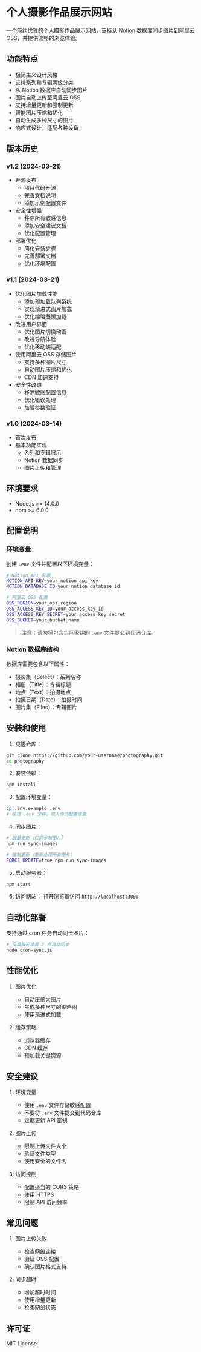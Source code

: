 # 个人摄影作品展示网站

一个简约优雅的个人摄影作品展示网站，支持从 Notion 数据库同步图片到阿里云 OSS，并提供流畅的浏览体验。

## 功能特点

- 极简主义设计风格
- 支持系列和专辑两级分类
- 从 Notion 数据库自动同步图片
- 图片自动上传至阿里云 OSS
- 支持增量更新和强制更新
- 智能图片压缩和优化
- 自动生成多种尺寸的图片
- 响应式设计，适配各种设备

## 版本历史

### v1.2 (2024-03-21)
- 开源发布
  - 项目代码开源
  - 完善文档说明
  - 添加示例配置文件
- 安全性增强
  - 移除所有敏感信息
  - 添加安全建议文档
  - 优化配置管理
- 部署优化
  - 简化安装步骤
  - 完善部署文档
  - 优化环境配置

### v1.1 (2024-03-21)
- 优化图片加载性能
  - 添加预加载队列系统
  - 实现渐进式图片加载
  - 优化缩略图懒加载
- 改进用户界面
  - 优化图片切换动画
  - 改进导航体验
  - 优化移动端适配
- 使用阿里云 OSS 存储图片
  - 支持多种图片尺寸
  - 自动图片压缩和优化
  - CDN 加速支持
- 安全性改进
  - 移除敏感配置信息
  - 优化错误处理
  - 加强参数验证

### v1.0 (2024-03-14)
- 首次发布
- 基本功能实现
  - 系列和专辑展示
  - Notion 数据同步
  - 图片上传和管理

## 环境要求

- Node.js >= 14.0.0
- npm >= 6.0.0

## 配置说明

### 环境变量
创建 `.env` 文件并配置以下环境变量：

```bash
# Notion API 配置
NOTION_API_KEY=your_notion_api_key
NOTION_DATABASE_ID=your_notion_database_id

# 阿里云 OSS 配置
OSS_REGION=your_oss_region
OSS_ACCESS_KEY_ID=your_access_key_id
OSS_ACCESS_KEY_SECRET=your_access_key_secret
OSS_BUCKET=your_bucket_name
```

> 注意：请勿将包含实际密钥的 `.env` 文件提交到代码仓库。

### Notion 数据库结构

数据库需要包含以下属性：
- 摄影集（Select）：系列名称
- 相册（Title）：专辑标题
- 地点（Text）：拍摄地点
- 拍摄日期（Date）：拍摄时间
- 图片集（Files）：专辑图片

## 安装和使用

1. 克隆仓库：
```bash
git clone https://github.com/your-username/photography.git
cd photography
```

2. 安装依赖：
```bash
npm install
```

3. 配置环境变量：
```bash
cp .env.example .env
# 编辑 .env 文件，填入你的配置信息
```

4. 同步图片：
```bash
# 增量更新（仅同步新图片）
npm run sync-images

# 强制更新（重新处理所有图片）
FORCE_UPDATE=true npm run sync-images
```

5. 启动服务器：
```bash
npm start
```

6. 访问网站：
打开浏览器访问 `http://localhost:3000`

## 自动化部署

支持通过 cron 任务自动同步图片：

```bash
# 设置每天凌晨 3 点自动同步
node cron-sync.js
```

## 性能优化

1. 图片优化
   - 自动压缩大图片
   - 生成多种尺寸的缩略图
   - 使用渐进式加载

2. 缓存策略
   - 浏览器缓存
   - CDN 缓存
   - 预加载关键资源

## 安全建议

1. 环境变量
   - 使用 `.env` 文件存储敏感配置
   - 不要将 `.env` 文件提交到代码仓库
   - 定期更新 API 密钥

2. 图片上传
   - 限制上传文件大小
   - 验证文件类型
   - 使用安全的文件名

3. 访问控制
   - 配置适当的 CORS 策略
   - 使用 HTTPS
   - 限制 API 访问频率

## 常见问题

1. 图片上传失败
   - 检查网络连接
   - 验证 OSS 配置
   - 确认图片格式支持

2. 同步超时
   - 增加超时时间
   - 使用增量更新
   - 检查网络状态

## 许可证

MIT License 